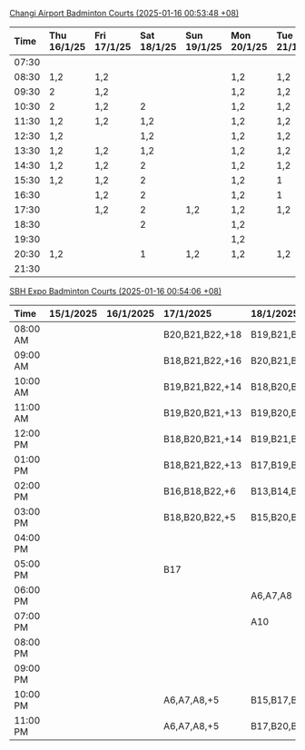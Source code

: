 [Changi Airport Badminton Courts (2025-01-16 00:53:48 +08)](https://www.carc.org.sg/FacilityBooking.aspx)

| Time   | Thu 16/1/25   | Fri 17/1/25   | Sat 18/1/25   | Sun 19/1/25   | Mon 20/1/25   | Tue 21/1/25   | Wed 22/1/25   |
|:-------|:--------------|:--------------|:--------------|:--------------|:--------------|:--------------|:--------------|
| 07:30  |               |               |               |               |               |               |               |
| 08:30  | 1,2           | 1,2           |               |               | 1,2           | 1,2           | 1,2           |
| 09:30  | 2             | 1,2           |               |               | 1,2           | 1,2           | 1,2           |
| 10:30  | 2             | 1,2           | 2             |               | 1,2           | 1,2           | 1,2           |
| 11:30  | 1,2           | 1,2           | 1,2           |               | 1,2           | 1,2           | 1,2           |
| 12:30  | 1,2           |               | 1,2           |               | 1,2           | 1,2           | 1,2           |
| 13:30  | 1,2           | 1,2           | 1,2           |               | 1,2           | 1,2           | 1,2           |
| 14:30  | 1,2           | 1,2           | 2             |               | 1,2           | 1,2           | 1,2           |
| 15:30  | 1,2           | 1,2           | 2             |               | 1,2           | 1             | 1,2           |
| 16:30  |               | 1,2           | 2             |               | 1,2           | 1             | 1,2           |
| 17:30  |               | 1,2           | 2             | 1,2           | 1,2           | 1,2           | 2             |
| 18:30  |               |               | 2             |               | 1,2           |               |               |
| 19:30  |               |               |               |               | 1,2           |               | 1,2           |
| 20:30  | 1,2           |               | 1             | 1,2           | 1,2           | 1,2           | 1,2           |
| 21:30  |               |               |               |               |               |               |               |

[SBH Expo Badminton Courts (2025-01-16 00:54:06 +08)](https://singaporebadmintonhall.getomnify.com/widgets/O3MRKGBH359GA55KHMG1RD)

| Time     | 15/1/2025   | 16/1/2025   | 17/1/2025       | 18/1/2025       | 19/1/2025       | 20/1/2025       | 21/1/2025       |
|:---------|:------------|:------------|:----------------|:----------------|:----------------|:----------------|:----------------|
| 08:00 AM |             |             | B20,B21,B22,+18 | B19,B21,B22,+13 | A6,B15          | B19,B21,B22,+10 | B19,B21,B22,+14 |
| 09:00 AM |             |             | B18,B21,B22,+16 | B20,B21,B22,+14 |                 |                 | B19,B21,B22,+14 |
| 10:00 AM |             |             | B19,B21,B22,+14 | B18,B20,B21,+16 |                 |                 | B19,B21,B22,+18 |
| 11:00 AM |             |             | B19,B20,B21,+13 | B19,B20,B21,+17 |                 |                 | B19,B21,B22,+18 |
| 12:00 PM |             |             | B18,B20,B21,+14 | B19,B21,B22,+18 |                 |                 | B19,B21,B22,+14 |
| 01:00 PM |             |             | B18,B21,B22,+13 | B17,B19,B22,+13 |                 |                 | B19,B21,B22,+14 |
| 02:00 PM |             |             | B16,B18,B22,+6  | B13,B14,B15,+6  |                 |                 | B19,B21,B22,+17 |
| 03:00 PM |             |             | B18,B20,B22,+5  | B15,B20,B21     |                 |                 | B19,B20,B22,+8  |
| 04:00 PM |             |             |                 |                 |                 |                 | B19,B20,B22,+7  |
| 05:00 PM |             |             | B17             |                 |                 |                 | B19,B21,B22,+10 |
| 06:00 PM |             |             |                 | A6,A7,A8        |                 |                 |                 |
| 07:00 PM |             |             |                 | A10             |                 |                 | A8              |
| 08:00 PM |             |             |                 |                 |                 | B18,B20,B21,+8  |                 |
| 09:00 PM |             |             |                 |                 |                 | B19,B21,B22,+13 |                 |
| 10:00 PM |             |             | A6,A7,A8,+5     | B15,B17,B22,+9  | B20,B21,B22,+14 | A10,A8,A9,+6    | A10,A8,A9,+7    |
| 11:00 PM |             |             | A6,A7,A8,+5     | B17,B20,B22,+10 | B20,B21,B22,+15 | A10,A8,A9,+7    | A10,A8,A9,+7    |
